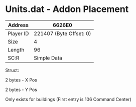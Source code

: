 
#  Units.dat - Addon Placement
Address   | 6626E0
----------|-------------
Player ID | 221407 (Byte Offset: 0)
Size 	  | 4
Length 	  | 96
SC:R      | Simple Data

Struct:
2 bytes - X Pos
2 bytes - Y Pos

Only exists for buildings (First entry is 106 Command Center)
